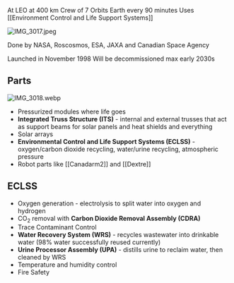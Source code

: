 At LEO at 400 km
Crew of 7
Orbits Earth every 90 minutes
Uses [[Environment Control and Life Support Systems]]

![IMG_3017.jpeg](img_3017.jpeg)

Done by NASA, Roscosmos, ESA, JAXA and Canadian Space Agency

Launched in November 1998
Will be decommissioned max early 2030s

## Parts

![IMG_3018.webp](img_3018.webp)

* Pressurized modules where life goes
* **Integrated Truss Structure (ITS)** - internal and external trusses that act as support beams for solar panels and heat shields and everything
* Solar arrays
* **Environmental Control and Life Support Systems (ECLSS)** - oxygen/carbon dioxide recycling, water/urine recycling, atmospheric pressure
* Robot parts like [[Canadarm2]] and [[Dextre]]

## ECLSS

* Oxygen generation - electrolysis to split water into oxygen and hydrogen
* CO<sub>2</sub> removal with **Carbon Dioxide Removal Assembly (CDRA)**
* Trace Contaminant Control
* **Water Recovery System (WRS)** - recycles wastewater into drinkable water (98% water successfully reused currently)
* **Urine Processor Assembly (UPA)** - distills urine to reclaim water, then cleaned by WRS
* Temperature and humidity control
* Fire Safety
